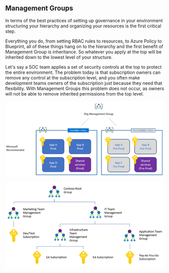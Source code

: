 ## Management Groups

In terms of the best practices of setting up governance in your environment structuring your hierarchy and organizing your resources is the first critical step.

Everything you do, from setting RBAC rules to resources, to Azure Policy to Blueprint, all of these things hang on to the hierarchy and the first benefit of Management Group is inheritance. So whatever you apply at the top will be inherited down to the lowest level of your structure.

Let's say a SOC team applies a set of security controls at the top to protect the entire environment. The problem today is that subscription owners can remove any control at the subscription level, and you often make development teams owners of the subscription just because they need that flexibility. With Management Groups this problem does not occur, as owners will not be able to remove inherited permissions from the top level.

![management-group-1](../images/management-group-1.png)

![management-group-2](../images/management-group-2.png)



